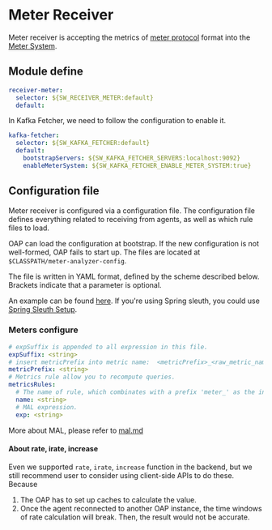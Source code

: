 # Meter Receiver
Meter receiver is accepting the metrics of [meter protocol](https://github.com/apache/skywalking-data-collect-protocol/blob/master/language-agent/Meter.proto) format into the [Meter System](./../../concepts-and-designs/meter.md).

## Module define
```yaml
receiver-meter:
  selector: ${SW_RECEIVER_METER:default}
  default:

```

In Kafka Fetcher, we need to follow the configuration to enable it.  
```yaml
kafka-fetcher:
  selector: ${SW_KAFKA_FETCHER:default}
  default:
    bootstrapServers: ${SW_KAFKA_FETCHER_SERVERS:localhost:9092}
    enableMeterSystem: ${SW_KAFKA_FETCHER_ENABLE_METER_SYSTEM:true}
```

## Configuration file
Meter receiver is configured via a configuration file. The configuration file defines everything related to receiving 
 from agents, as well as which rule files to load.
 
OAP can load the configuration at bootstrap. If the new configuration is not well-formed, OAP fails to start up. The files
are located at `$CLASSPATH/meter-analyzer-config`.

The file is written in YAML format, defined by the scheme described below. Brackets indicate that a parameter is optional.

An example can be found [here](../../../../oap-server/server-bootstrap/src/main/resources/meter-analyzer-config/spring-sleuth.yaml).
If you're using Spring sleuth, you could use [Spring Sleuth Setup](spring-sleuth-setup.md).

### Meters configure

```yaml
# expSuffix is appended to all expression in this file.
expSuffix: <string>
# insert metricPrefix into metric name:  <metricPrefix>_<raw_metric_name>
metricPrefix: <string>
# Metrics rule allow you to recompute queries.
metricsRules:
  # The name of rule, which combinates with a prefix 'meter_' as the index/table name in storage.
  name: <string>
  # MAL expression.
  exp: <string>
```

More about MAL, please refer to [mal.md](../../concepts-and-designs/mal.md)

#### About rate, irate, increase

Even we supported `rate`, `irate`, `increase` function in the backend, but we still recommend user to consider using client-side APIs to do these. Because
1. The OAP has to set up caches to calculate the value.
1. Once the agent reconnected to another OAP instance, the time windows of rate calculation will break. Then, the result would not be accurate.